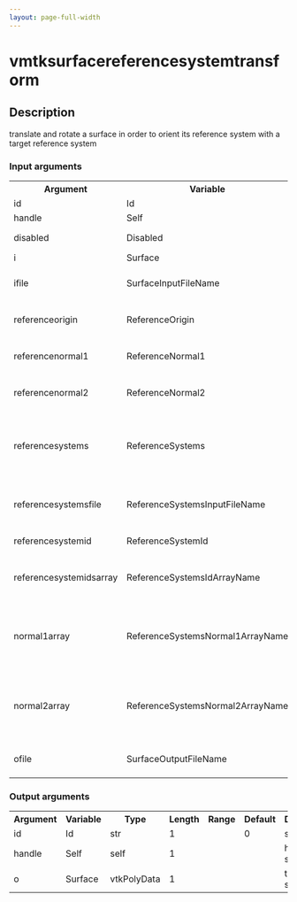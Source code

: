 ```yaml
---
layout: page-full-width
---
```

<h1>vmtksurfacereferencesystemtransform</h1>
<h2>Description</h2>
translate and rotate a surface in order to orient its reference system with a target reference system
<h3>Input arguments</h3>
<table class="vmtkscripts">
<tr>
<th>Argument</th><th>Variable</th><th>Type</th><th>Length</th><th>Range</th><th>Default</th><th>Description</th>
</tr>
<tr><td>id</td><td>Id</td><td>str</td><td>1</td><td></td><td>0</td><td>script id</td>
</tr>
<tr><td>handle</td><td>Self</td><td>self</td><td>1</td><td></td><td></td><td>handle to self</td>
</tr>
<tr><td>disabled</td><td>Disabled</td><td>bool</td><td>1</td><td></td><td>0</td><td>disable execution and piping</td>
</tr>
<tr><td>i</td><td>Surface</td><td>vtkPolyData</td><td>1</td><td></td><td></td><td>the input surface</td>
</tr>
<tr><td>ifile</td><td>SurfaceInputFileName</td><td>str</td><td>1</td><td></td><td></td><td>filename for the default Surface reader</td>
</tr>
<tr><td>referenceorigin</td><td>ReferenceOrigin</td><td>float</td><td>3</td><td></td><td>[0.0, 0.0, 0.0]</td><td>origin of the target reference system</td>
</tr>
<tr><td>referencenormal1</td><td>ReferenceNormal1</td><td>float</td><td>3</td><td></td><td>[0.0, 0.0, 1.0]</td><td>first normal of the target reference system</td>
</tr>
<tr><td>referencenormal2</td><td>ReferenceNormal2</td><td>float</td><td>3</td><td></td><td>[0.0, 1.0, 0.0]</td><td>second normal of the target reference system</td>
</tr>
<tr><td>referencesystems</td><td>ReferenceSystems</td><td>vtkPolyData</td><td>1</td><td></td><td></td><td>reference systems of the input surface represented by a set of points with two normals each</td>
</tr>
<tr><td>referencesystemsfile</td><td>ReferenceSystemsInputFileName</td><td>str</td><td>1</td><td></td><td></td><td>filename for the default ReferenceSystems reader</td>
</tr>
<tr><td>referencesystemid</td><td>ReferenceSystemId</td><td>int</td><td>1</td><td></td><td>-1</td><td>id of the reference system to use</td>
</tr>
<tr><td>referencesystemidsarray</td><td>ReferenceSystemsIdArrayName</td><td>str</td><td>1</td><td></td><td></td><td>name of the array where reference system ids are stored</td>
</tr>
<tr><td>normal1array</td><td>ReferenceSystemsNormal1ArrayName</td><td>str</td><td>1</td><td></td><td></td><td>name of the array where the first normals defining the reference systems are stored</td>
</tr>
<tr><td>normal2array</td><td>ReferenceSystemsNormal2ArrayName</td><td>str</td><td>1</td><td></td><td></td><td>name of the array where the second normals defining the reference systems are stored</td>
</tr>
<tr><td>ofile</td><td>SurfaceOutputFileName</td><td>str</td><td>1</td><td></td><td></td><td>filename for the default Surface writer</td>
</tr>
</table><h3>Output arguments</h3>
<table class="vmtkscripts">
<tr>
<th>Argument</th><th>Variable</th><th>Type</th><th>Length</th><th>Range</th><th>Default</th><th>Description</th>
</tr>
<tr><td>id</td><td>Id</td><td>str</td><td>1</td><td></td><td>0</td><td>script id</td>
</tr>
<tr><td>handle</td><td>Self</td><td>self</td><td>1</td><td></td><td></td><td>handle to self</td>
</tr>
<tr><td>o</td><td>Surface</td><td>vtkPolyData</td><td>1</td><td></td><td></td><td>the output surface</td>
</tr>
</table>
